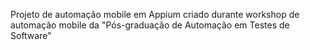 Projeto de automação mobile em Appium criado durante workshop de automação mobile da "Pós-graduação de Automação em Testes de Software"